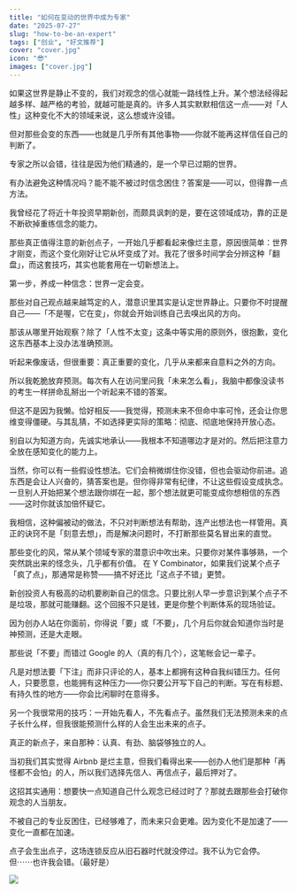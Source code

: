 ```yaml
---
title: "如何在变动的世界中成为专家"
date: "2025-07-27"
slug: "how-to-be-an-expert"
tags: ["创业", "好文推荐"]
cover: "cover.jpg"
icon: "😎"
images: ["cover.jpg"]
---
```

如果这世界是静止不变的，我们对观念的信心就能一路线性上升。某个想法经得起越多样、越严格的考验，就越可能是真的。许多人其实默默相信这一点——对「人性」这种变化不大的领域来说，这么想或许没错。



但对那些会变的东西——也就是几乎所有其他事物——你就不能再这样信任自己的判断了。



专家之所以会错，往往是因为他们精通的，是一个早已过期的世界。



有办法避免这种情况吗？能不能不被过时信念困住？答案是——可以，但得靠一点方法。



我曾经花了将近十年投资早期新创，而颇具讽刺的是，要在这领域成功，靠的正是不断砍掉重练信念的能力。



那些真正值得注意的新创点子，一开始几乎都看起来像烂主意，原因很简单：世界才刚变，而这个变化刚好让它从坏变成了对。我花了很多时间学会分辨这种「翻盘」，而这套技巧，其实也能套用在一切新想法上。



第一步，养成一种信念：世界一定会变。



那些对自己观点越来越笃定的人，潜意识里其实是认定世界静止。只要你不时提醒自己——「不是喔，它在变」，你就会开始训练自己去嗅出风的方向。



那该从哪里开始观察？除了「人性不太变」这条中等实用的原则外，很抱歉，变化这东西基本上没办法准确预测。



听起来像废话，但很重要：真正重要的变化，几乎从来都来自意料之外的方向。



所以我乾脆放弃预测。每次有人在访问里问我「未来怎么看」，我脑中都像没读书的考生一样拼命乱掰出一个听起来不错的答案。



但这不是因为我懒。恰好相反——我觉得，预测未来不但命中率可怜，还会让你思维变得僵硬。与其乱猜，不如选择更实际的策略：彻底、彻底地保持开放心态。



别自以为知道方向，先诚实地承认——我根本不知道哪边才是对的。然后把注意力全放在感知变化的能力上。



当然，你可以有一些假设性想法。它们会稍微绑住你没错，但也会驱动你前进。追东西是会让人兴奋的，猜答案也是。但你得非常有纪律，不让这些假设变成执念。
一旦别人开始把某个想法跟你绑在一起，那个想法就更可能变成你想相信的东西——这时你就该加倍怀疑它。



我相信，这种偏被动的做法，不只对判断想法有帮助，连产出想法也一样管用。真正的诀窍不是「刻意去想」，而是解决问题时，不打断那些莫名冒出来的直觉。



那些变化的风，常从某个领域专家的潜意识中吹出来。只要你对某件事够熟，一个突然跳出来的怪念头，几乎都有价值。
在 Y Combinator，如果我们说某个点子「疯了点」，那通常是称赞——搞不好还比「这点子不错」更赞。



新创投资人有极高的动机要刷新自己的信念。只要比别人早一步意识到某个点子不是垃圾，那就可能赚翻。这个回报不只是钱，更是你整个判断体系的现场验证。



因为创办人站在你面前，你得说「要」或「不要」，几个月后你就会知道你当时是神预测，还是大走眼。



那些说「不要」而错过 Google 的人（真的有几个），这笔帐会记一辈子。



凡是对想法要「下注」而非只评论的人，基本上都拥有这种自我纠错压力。任何人，只要愿意，也能拥有这种压力——你只要公开写下自己的判断。写在有标题、有持久性的地方——你会比闲聊时在意得多。



另一个我很常用的技巧：一开始先看人，不先看点子。虽然我们无法预测未来的点子长什么样，但我很能预测什么样的人会生出未来的点子。



真正的新点子，来自那种：认真、有劲、脑袋够独立的人。



当初我们其实觉得 Airbnb 是烂主意，但我们看得出来——创办人他们是那种「再怪都不会怕」的人，所以我们选择先信人、再信点子，最后押对了。



这招其实通用：想要快一点知道自己什么观念已经过时了？那就去跟那些会打破你观念的人当朋友。



不被自己的专业反困住，已经够难了，而未来只会更难。因为变化不是加速了——变化一直都在加速。



点子会生出点子，这场连锁反应从旧石器时代就没停过。我不认为它会停。
但⋯⋯也许我会错。（最好是）




![](https://prod-files-secure.s3.us-west-2.amazonaws.com/112d0858-5090-4d34-a606-b75eb8d65fd2/46476355-9cf3-4e99-9b7a-3531bc426380/1000202064.png?X-Amz-Algorithm=AWS4-HMAC-SHA256&X-Amz-Content-Sha256=UNSIGNED-PAYLOAD&X-Amz-Credential=ASIAZI2LB46676YPVS2V%2F20251022%2Fus-west-2%2Fs3%2Faws4_request&X-Amz-Date=20251022T054636Z&X-Amz-Expires=3600&X-Amz-Security-Token=IQoJb3JpZ2luX2VjEGoaCXVzLXdlc3QtMiJHMEUCICWuFSsCkqeQFgRO450uFeRAuXOiCoAicG1LE9QvKZNwAiEA8jYpSjtf%2B%2FF9bNna0gItrrxm1nUVJpk%2FNhx6K9Hsu7sq%2FwMIIxAAGgw2Mzc0MjMxODM4MDUiDNmhpF0rx5aHCdOvcyrcA42SWhaPxxzMd4OCzo4g5eBx7vCKKIHCorahMF18FGOtY%2BXvaaI%2FW53ZdHISaCP04sSwKmS6MogXUT3lBE9ds7v41aLZkm9D4zMOVF%2F6PLL3p2E5mHS1kSTRYEmKV66k3h%2FRu7%2FGns7kIBjvwKGuSYyQMI6nxYcpOeE2q49JDLUAzZ501cScQ6w45eDfZkpZq6vKej5VuZV0vP95RyfJtD78%2BUk7WGy1TDpxWwXBsS%2Bk0v1bM4hRPMJshN1E5njcTW%2FYf7yGLzWxhgeVnd5eilpyo%2FfK3MS7FiL3YGC6eThNrGoVT1zUHdNPK67MBtbTl8it3cfAUp0Pfd%2FQ4H2NgyvgUMV%2B1ClZsYy%2F1ttKGzA00hDXySncljqbU%2B1TWhL8QdR1%2Bs75RD%2F0LglD3P2C8%2Fwgubk5%2F8qMRfq%2FHgUaBmzlGr4KYVzhmD5EjS2MiyhWR0Ci%2F6urM5nM8Kfa9T%2F4KMMLBZWEsyPI7H3C7f6LHGl16EI2fb89115wcuEibNkunFyzG2iubLkHc%2BfOUKQYBK%2FX3DIdPiw%2BIAgMNI0sj6fS83i%2F%2FDqUwuwKeFTvrbfKQRNjVtmUyM3zTC65oFo4HRkl%2BH7jpUmA3Vc69cs1ukciKrDNtyf1%2FC3aOTRFMNjo4McGOqUBUZ4Z0OnCq3LI6tx85C57j43tWUW%2BWy1u78i%2FDrlyfSVDhA8yTpddGl1y7kSw3yaPgD6veNw9G4VI7zBg0R2hmgoEUhVz3RjrmJKhBd%2Bp%2FVPgNmX%2BEtnRC07AwKb%2Fi23po3oEfClodKoRbBVg%2BAl1ciWcK5oCRMolSbf%2F7LFilkV0UAnIb7CwDpw7WIuXm4Dt8Pi6YaexoPf5zVhF%2FpbNVRJBTmhd&X-Amz-Signature=5649da953cfd5fb494007afda67cdef677012f37424ab14dffb2ef2964ee4016&X-Amz-SignedHeaders=host&x-amz-checksum-mode=ENABLED&x-id=GetObject)

